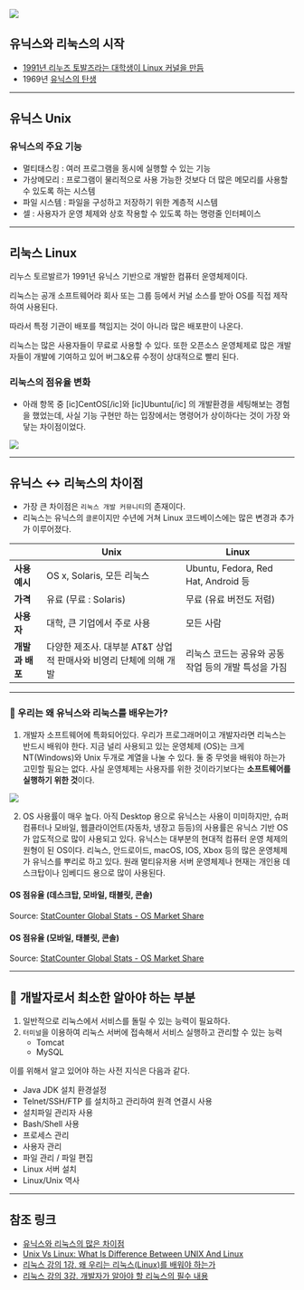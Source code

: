 ![](https://img1.daumcdn.net/thumb/R1280x0/?scode=mtistory2&fname=https%3A%2F%2Fblog.kakaocdn.net%2Fdn%2Fc8wUmo%2FbtrVDhSFiKC%2FD1m6cXdVzxA96BSXvPG4j1%2Fimg.png)

## **유닉스와 리눅스의 시작**

-   [1991년 리누즈 토발즈라는 대학생이 Linux 커널을 만듬](http://www.ddanzi.com/ddanziNews/200047221)
-   1969년 [유닉스의 탄생](http://www.ddanzi.com/ddanziNews/92939697)

---

## **유닉스 Unix**

### **유닉스의 주요 기능**

-   멀티태스킹 : 여러 프로그램을 동시에 실행할 수 있는 기능
-   가상메모리 : 프로그램이 물리적으로 사용 가능한 것보다 더 많은 메모리를 사용할 수 있도록 하는 시스템
-   파일 시스템 : 파일을 구성하고 저장하기 위한 계층적 시스템
-   셀 : 사용자가 운영 체제와 상호 작용할 수 있도록 하는 명령줄 인터페이스

---

## **리눅스 Linux**

리누스 토르발르가 1991년 유닉스 기반으로 개발한 컴퓨터 운영체제이다.

리눅스는 공개 소프트웨어라 회사 또는 그룹 등에서 커널 소스를 받아 OS를 직접 제작하여 사용된다.

따라서 특정 기관이 배포를 책임지는 것이 아니라 많은 배포판이 나온다.

리눅스는 많은 사용자들이 무료로 사용할 수 있다. 또한 오픈소스 운영체제로 많은 개발자들이 개발에 기여하고 있어 버그&오류 수정이 상대적으로 빨리 된다.

### **리눅스의 점유율 변화**

-   아래 항목 중 \[ic\]CentOS\[/ic\]와 \[ic\]Ubuntu\[/ic\] 의 개발환경을 세팅해보는 경험을 했었는데, 사실 기능 구현만 하는 입장에서는 명령어가 상이하다는 것이 가장 와닿는 차이점이었다.

![](https://img1.daumcdn.net/thumb/R1280x0/?scode=mtistory2&fname=https%3A%2F%2Fblog.kakaocdn.net%2Fdn%2FpXWPl%2FbtrVDiYk2FX%2FS2PK3mltu6cjGcSGJ2uYm0%2Fimg.png)

---

## **유닉스 ↔️ 리눅스의 차이점**

-   가장 큰 차이점은 `리눅스 개발 커뮤니티`의 존재이다.
-   리눅스는 유닉스의 `클론`이지만 수년에 거쳐 Linux 코드베이스에는 많은 변경과 추가가 이루어졌다.

|   | **Unix** | **Linux** |
| --- | --- | --- |
| **사용 예시** | OS x, Solaris, 모든 리눅스 | Ubuntu, Fedora, Red Hat, Android 등 |
| **가격** | 유료 (무료 : Solaris) | 무료 (유료 버전도 저렴) |
| **사용자** | 대학, 큰 기업에서 주로 사용 | 모든 사람 |
| **개발과 배포** | 다양한 제조사. 대부분 AT&T   상업적 판매사와 비영리 단체에 의해 개발 | 리눅스 코드는 공유와 공동작업 등의   개발 특성을 가짐 |

---

### **👀 우리는 왜 유닉스와 리눅스를 배우는가?**

1. 개발자 소프트웨어에 특화되어있다.
우리가 프로그래머이고 개발자라면 리눅스는 반드시 배워야 한다.
지금 널리 사용되고 있는 운영체제 (OS)는 크게 NT(Windows)와 Unix 두개로 계열을 나눌 수 있다. 둘 중 무엇을 배워야 하는가 고민할 필요는 없다. 사실 운영체제는 사용자를 위한 것이라기보다는 **소프트웨어를 실행하기 위한 것**이다.

![](https://img1.daumcdn.net/thumb/R1280x0/?scode=mtistory2&fname=https%3A%2F%2Fblog.kakaocdn.net%2Fdn%2Fb4JVVw%2FbtrVzZMlmnm%2F0kRzhvxJ1LiCKXvdfWxMWk%2Fimg.png)

2. OS 사용률이 매우 높다.
아직 Desktop 용으로 유닉스는 사용이 미미하지만, 슈퍼 컴퓨터나 모바일, 웹클라이언트(자동차, 냉장고 등등)의 사용률은 유닉스 기반 OS가 압도적으로 많이 사용되고 있다.
유닉스는 대부분의 현대적 컴퓨터 운영 체제의 원형이 된 OS이다. 리눅스, 안드로이드, macOS, IOS, Xbox 등의 많은 운영체제가 유닉스를 뿌리로 하고 있다. 원래 멀티유저용 서버 운영체제나 현재는 개인용 데스크탑이나 임베디드 용으로 많이 사용된다.

#### OS 점유율 (데스크탑, 모바일, 태블릿, 콘솔)

Source: [StatCounter Global Stats - OS Market Share](https://gs.statcounter.com/os-market-share#yearly-2009-2023)

<script type="text/javascript" src="https://www.statcounter.com/js/fusioncharts.js"></script><script type="text/javascript" src="https://gs.statcounter.com/chart.php?all-os_combined-ww-yearly-2009-2023&amp;chartWidth=600"></script>

#### OS 점유율 (모바일, 태블릿, 콘솔)

Source: [StatCounter Global Stats - OS Market Share](https://gs.statcounter.com/os-market-share/mobile-tablet-console/worldwide/#yearly-2012-2023)

<script type="text/javascript" src="https://www.statcounter.com/js/fusioncharts.js"></script><script type="text/javascript" src="https://gs.statcounter.com/chart.php?mobile+tablet+console-os_combined-ww-yearly-2012-2023&amp;chartWidth=600"></script>

---

## **💪 개발자로서 최소한 알아야 하는 부분**

1.  일반적으로 리눅스에서 서비스를 돌릴 수 있는 능력이 필요하다.
2.  `터미널`을 이용하여 리눅스 서버에 접속해서 서비스 실행하고 관리할 수 있는 능력  
    -   Tomcat
    -   MySQL

이를 위해서 알고 있어야 하는 사전 지식은 다음과 같다.

-   Java JDK 설치 환경설정
-   Telnet/SSH/FTP 를 설치하고 관리하여 원격 연결시 사용
-   설치파일 관리자 사용
-   Bash/Shell 사용
-   프로세스 관리
-   사용자 관리
-   파일 관리 / 파일 편집
-   Linux 서버 설치
-   Linux/Unix 역사



---

## **참조 링크**

-   [유닉스와 리눅스의 많은 차이점](https://flaming.codes/ko/posts/the-many-differences-between-unix-and-linux)
-   [Unix Vs Linux: What Is Difference Between UNIX And Linux](https://www.softwaretestinghelp.com/unix-vs-linux/)
-   [리눅스 강의 1강. 왜 우리는 리눅스(Linux)를 배워야 하는가](https://youtu.be/TZjB94sA3IU)
-   [리눅스 강의 3강. 개발자가 알아야 할 리눅스의 필수 내용](https://youtu.be/Xd7IVMYnGUU)